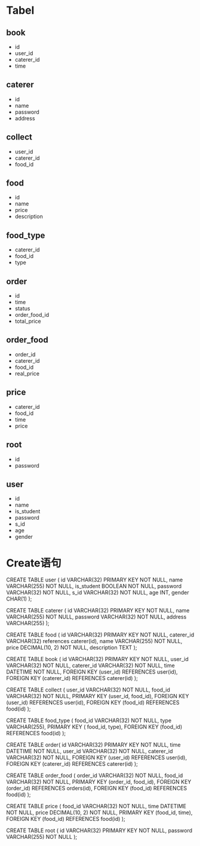 # Tabel
## book
* id
* user_id
* caterer_id
* time

## caterer
* id
* name
* password
* address

## collect
* user_id
* caterer_id 
* food_id

## food 
* id
* name
* price
* description

## food_type
* caterer_id
* food_id
* type

## order
* id
* time
* status
* order_food_id
* total_price

## order_food
* order_id
* caterer_id
* food_id
* real_price

## price
* caterer_id
* food_id
* time
* price

## root
* id
* password

## user
* id
* name
* is_student
* password
* s_id
* age
* gender


# Create语句
CREATE TABLE user (
id VARCHAR(32) PRIMARY KEY NOT NULL,
name VARCHAR(255) NOT NULL,
is_student BOOLEAN NOT NULL,
password VARCHAR(32) NOT NULL,
s_id VARCHAR(32) NOT NULL,
age INT,
gender CHAR(1)
);

CREATE TABLE caterer (
id VARCHAR(32) PRIMARY KEY NOT NULL,
name VARCHAR(255) NOT NULL,
password VARCHAR(32) NOT NULL,
address VARCHAR(255)
);

CREATE TABLE food (
id VARCHAR(32) PRIMARY KEY NOT NULL,
caterer_id VARCHAR(32) references caterer(id),
name VARCHAR(255) NOT NULL,
price DECIMAL(10, 2) NOT NULL,
description TEXT
);

CREATE TABLE book (
id VARCHAR(32) PRIMARY KEY NOT NULL,
user_id VARCHAR(32) NOT NULL,
caterer_id VARCHAR(32) NOT NULL,
time DATETIME NOT NULL,
FOREIGN KEY (user_id) REFERENCES user(id),
FOREIGN KEY (caterer_id) REFERENCES caterer(id)
);

CREATE TABLE collect (
user_id VARCHAR(32) NOT NULL,
food_id VARCHAR(32) NOT NULL,
PRIMARY KEY (user_id, food_id),
FOREIGN KEY (user_id) REFERENCES user(id),
FOREIGN KEY (food_id) REFERENCES food(id)
);

CREATE TABLE food_type (
food_id VARCHAR(32) NOT NULL,
type VARCHAR(255),
PRIMARY KEY ( food_id, type),
FOREIGN KEY (food_id) REFERENCES food(id)
);

CREATE TABLE order(
id VARCHAR(32) PRIMARY KEY NOT NULL,
time DATETIME NOT NULL,
user_id VARCHAR(32) NOT NULL,
caterer_id VARCHAR(32) NOT NULL,
FOREIGN KEY (user_id) REFERENCES user(id),
FOREIGN KEY (caterer_id) REFERENCES caterer(id)
);

CREATE TABLE order_food (
order_id VARCHAR(32) NOT NULL,
food_id VARCHAR(32) NOT NULL,
PRIMARY KEY (order_id, food_id),
FOREIGN KEY (order_id) REFERENCES orders(id),
FOREIGN KEY (food_id) REFERENCES food(id)
);

CREATE TABLE price (
food_id VARCHAR(32) NOT NULL,
time DATETIME NOT NULL,
price DECIMAL(10, 2) NOT NULL,
PRIMARY KEY (food_id, time),
FOREIGN KEY (food_id) REFERENCES food(id)
);

CREATE TABLE root (
id VARCHAR(32) PRIMARY KEY NOT NULL,
password VARCHAR(255) NOT NULL
);
